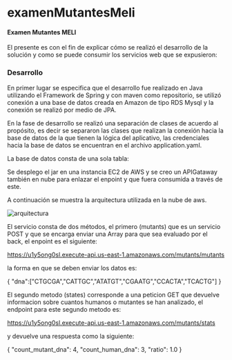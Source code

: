 # examenMutantesMeli

#### Examen Mutantes MELI

El presente es con el fin de explicar cómo se realizó el desarrollo de la solución y como se puede consumir los servicios web que se expusieron:

### Desarrollo

En primer lugar se especifica que el desarrollo fue realizado en Java utilizando el Framework de Spring y con maven como repositorio,
se utilizó conexión a una base de datos creada en Amazon de tipo RDS Mysql y la conexión se realizó por medio de JPA.


En la fase de desarrollo se realizó una separación de clases de acuerdo al propósito, es decir se separaron las clases que realizan la conexión hacia la base de datos de la que tienen la lógica del aplicativo, las credenciales hacia la base de datos se encuentran en el archivo application.yaml.

La base de datos consta de una sola tabla:


Se desplego el jar en una instancia EC2 de AWS y se creo un APIGataway también en nube para enlazar el enpoint y que fuera consumida a través de este.

A continuación se muestra la arquitectura utilizada en la nube de aws.

![arquitectura](https://user-images.githubusercontent.com/43051783/108292110-75612800-7161-11eb-88d8-57e6382783e5.jpg)


El servicio consta de dos métodos, el primero (mutants) que es un servicio POST y que se encarga enviar una Array para que sea evaluado por el back,
el enpoint es el siguiente:

https://u1y5ong0sl.execute-api.us-east-1.amazonaws.com/mutants/mutants

la forma en que se deben enviar los datos es:

{
    "dna":["CTGCGA","CATTGC","ATATGT","CGAATG","CCACTA","TCACTG"]
}


El segundo metodo (states) corresponde a una peticion GET que devuelve informacion sobre cuantos humanos o mutantes se han analizado,
el endpoint para este segundo metodo es:

https://u1y5ong0sl.execute-api.us-east-1.amazonaws.com/mutants/stats

y devuelve una respuesta como la siguiente:

{
    "count_mutant_dna": 4,
    "count_human_dna": 3,
    "ratio": 1.0
}


